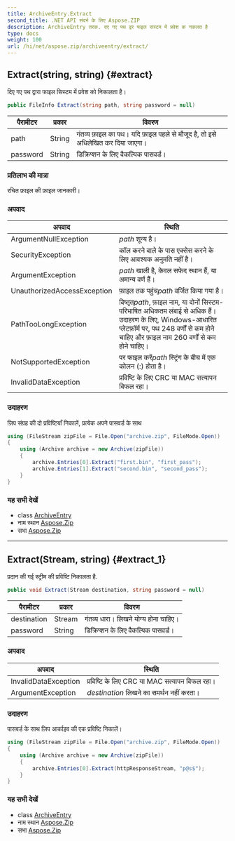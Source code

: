 ```yaml
---
title: ArchiveEntry.Extract
second_title: .NET API संदर्भ के लिए Aspose.ZIP
description: ArchiveEntry तरक. दए गए पथ द्वर फइल सस्टम में प्रवेश क नकलत है
type: docs
weight: 100
url: /hi/net/aspose.zip/archiveentry/extract/
---
```

## Extract(string, string) {#extract}

दिए गए पथ द्वारा फाइल सिस्टम में प्रवेश को निकालता है।

```csharp
public FileInfo Extract(string path, string password = null)
```

| पैरामीटर | प्रकार | विवरण |
| --- | --- | --- |
| path | String | गंतव्य फ़ाइल का पथ। यदि फ़ाइल पहले से मौजूद है, तो इसे अधिलेखित कर दिया जाएगा। |
| password | String | डिक्रिप्शन के लिए वैकल्पिक पासवर्ड। |

### प्रतिलाभ की मात्रा

रचित फ़ाइल की फ़ाइल जानकारी।

### अपवाद

| अपवाद | स्थिति |
| --- | --- |
| ArgumentNullException | *path* शून्य है। |
| SecurityException | कॉल करने वाले के पास एक्सेस करने के लिए आवश्यक अनुमति नहीं है। |
| ArgumentException | *path* खाली है, केवल सफेद स्थान हैं, या अमान्य वर्ण हैं। |
| UnauthorizedAccessException | फ़ाइल तक पहुंच*path* वर्जित किया गया है। |
| PathTooLongException | विष्तृत*path*, फ़ाइल नाम, या दोनों सिस्टम-परिभाषित अधिकतम लंबाई से अधिक हैं। उदाहरण के लिए, Windows-आधारित प्लेटफ़ॉर्म पर, पथ 248 वर्णों से कम होने चाहिए और फ़ाइल नाम 260 वर्णों से कम होने चाहिए। |
| NotSupportedException | पर फाइल करें*path* स्ट्रिंग के बीच में एक कोलन (:) होता है। |
| InvalidDataException | प्रविष्टि के लिए CRC या MAC सत्यापन विफल रहा। |

### उदाहरण

ज़िप संग्रह की दो प्रविष्टियाँ निकालें, प्रत्येक अपने पासवर्ड के साथ

```csharp
using (FileStream zipFile = File.Open("archive.zip", FileMode.Open))
{
    using (Archive archive = new Archive(zipFile))
    {
        archive.Entries[0].Extract("first.bin", "first_pass");
        archive.Entries[1].Extract("second.bin", "second_pass");
    }
}
```

### यह सभी देखें

* class [ArchiveEntry](../)
* नाम स्थान [Aspose.Zip](../../archiveentry/)
* सभा [Aspose.Zip](../../../)

---

## Extract(Stream, string) {#extract_1}

प्रदान की गई स्ट्रीम की प्रविष्टि निकालता है.

```csharp
public void Extract(Stream destination, string password = null)
```

| पैरामीटर | प्रकार | विवरण |
| --- | --- | --- |
| destination | Stream | गंतव्य धारा। लिखने योग्य होना चाहिए। |
| password | String | डिक्रिप्शन के लिए वैकल्पिक पासवर्ड। |

### अपवाद

| अपवाद | स्थिति |
| --- | --- |
| InvalidDataException | प्रविष्टि के लिए CRC या MAC सत्यापन विफल रहा। |
| ArgumentException | *destination* लिखने का समर्थन नहीं करता। |

### उदाहरण

पासवर्ड के साथ ज़िप आर्काइव की एक प्रविष्टि निकालें।

```csharp
using (FileStream zipFile = File.Open("archive.zip", FileMode.Open))
{
    using (Archive archive = new Archive(zipFile))
    {
        archive.Entries[0].Extract(httpResponseStream, "p@s$");
    }
}
```

### यह सभी देखें

* class [ArchiveEntry](../)
* नाम स्थान [Aspose.Zip](../../archiveentry/)
* सभा [Aspose.Zip](../../../)


